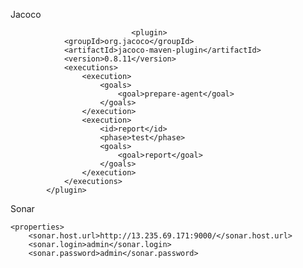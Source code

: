 Jacoco
	                   
		    
                               <plugin>
				<groupId>org.jacoco</groupId>
				<artifactId>jacoco-maven-plugin</artifactId>
				<version>0.8.11</version>
				<executions>
					<execution>
						<goals>
							<goal>prepare-agent</goal>
						</goals>
					</execution>
					<execution>
						<id>report</id>
						<phase>test</phase>
						<goals>
							<goal>report</goal>
						</goals>
					</execution>
				</executions>
			</plugin>
			



Sonar 


    <properties>
		<sonar.host.url>http://13.235.69.171:9000/</sonar.host.url>
		<sonar.login>admin</sonar.login>
		<sonar.password>admin</sonar.password>
  </properties>
